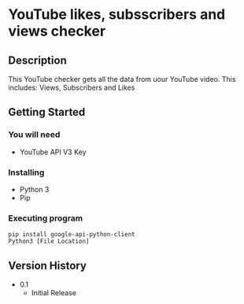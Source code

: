 # YouTube likes, subsscribers and views checker

## Description

This YouTube checker gets all the data from uour YouTube video. This includes: Views, Subscribers and Likes

## Getting Started

### You will need

* YouTube API V3 Key

### Installing

* Python 3
* Pip

### Executing program

```
pip install google-api-python-client
Python3 [File Location]
```

## Version History

* 0.1
    * Initial Release
